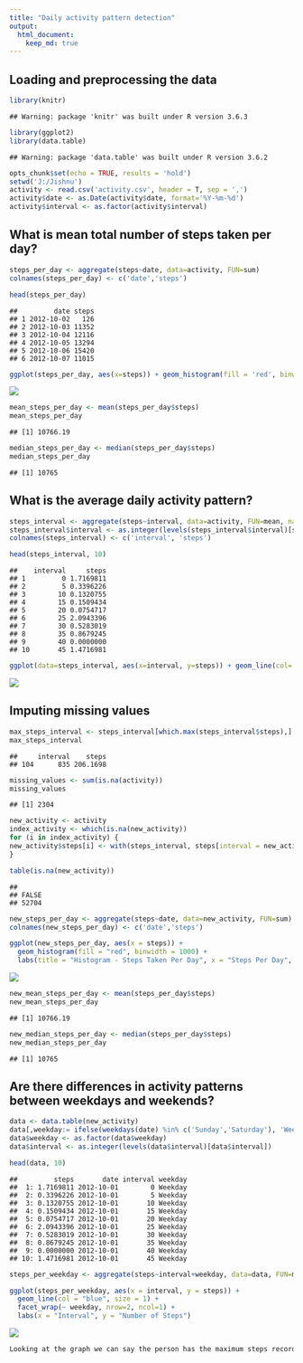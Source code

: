 ```yaml
---
title: "Daily activity pattern detection"
output: 
  html_document:
    keep_md: true
---
```



## Loading and preprocessing the data

```r
library(knitr)
```

```
## Warning: package 'knitr' was built under R version 3.6.3
```

```r
library(ggplot2)
library(data.table)
```

```
## Warning: package 'data.table' was built under R version 3.6.2
```

```r
opts_chunk$set(echo = TRUE, results = 'hold')
setwd('J:/Jishnu')
activity <- read.csv('activity.csv', header = T, sep = ',')
activity$date <- as.Date(activity$date, format='%Y-%m-%d')
activity$interval <- as.factor(activity$interval)
```

## What is mean total number of steps taken per day?

```r
steps_per_day <- aggregate(steps~date, data=activity, FUN=sum)
colnames(steps_per_day) <- c('date','steps')
```

```r
head(steps_per_day)
```

```
##         date steps
## 1 2012-10-02   126
## 2 2012-10-03 11352
## 3 2012-10-04 12116
## 4 2012-10-05 13294
## 5 2012-10-06 15420
## 6 2012-10-07 11015
```


```r
ggplot(steps_per_day, aes(x=steps)) + geom_histogram(fill = 'red', binwidth=1000) + labs(title = 'Histogram - Steps taken per day', x = 'Steps per day', y = 'frequency')
```

![](PA1_template_files/figure-html/unnamed-chunk-4-1.png)<!-- -->



```r
mean_steps_per_day <- mean(steps_per_day$steps)
mean_steps_per_day
```

```
## [1] 10766.19
```

```r
median_steps_per_day <- median(steps_per_day$steps)
median_steps_per_day
```

```
## [1] 10765
```


## What is the average daily activity pattern?


```r
steps_interval <- aggregate(steps~interval, data=activity, FUN=mean, nar.rm=T)
steps_interval$interval <- as.integer(levels(steps_interval$interval)[steps_interval$interval])
colnames(steps_interval) <- c('interval', 'steps')
```

```r
head(steps_interval, 10)
```

```
##    interval     steps
## 1         0 1.7169811
## 2         5 0.3396226
## 3        10 0.1320755
## 4        15 0.1509434
## 5        20 0.0754717
## 6        25 2.0943396
## 7        30 0.5283019
## 8        35 0.8679245
## 9        40 0.0000000
## 10       45 1.4716981
```

```r
ggplot(data=steps_interval, aes(x=interval, y=steps)) + geom_line(col='red', lwd = 0.2) + labs(title='Time-Series Analysis', x='interval', y='steps per interval')
```

![](PA1_template_files/figure-html/unnamed-chunk-9-1.png)<!-- -->

## Imputing missing values


```r
max_steps_interval <- steps_interval[which.max(steps_interval$steps),]
max_steps_interval
```

```
##     interval    steps
## 104      835 206.1698
```

```r
missing_values <- sum(is.na(activity))
missing_values
```

```
## [1] 2304
```

```r
new_activity <- activity
index_activity <- which(is.na(new_activity))
for (i in index_activity) {
new_activity$steps[i] <- with(steps_interval, steps[interval = new_activity$interval[i]])
} 
```

```r
table(is.na(new_activity))
```

```
## 
## FALSE 
## 52704
```

```r
new_steps_per_day <- aggregate(steps~date, data=new_activity, FUN=sum)
colnames(new_steps_per_day) <- c('date','steps')
```

```r
ggplot(new_steps_per_day, aes(x = steps)) + 
  geom_histogram(fill = "red", binwidth = 1000) + 
  labs(title = "Histogram - Steps Taken Per Day", x = "Steps Per Day", y = "Frequency")
```

![](PA1_template_files/figure-html/unnamed-chunk-15-1.png)<!-- -->

```r
new_mean_steps_per_day <- mean(steps_per_day$steps)
new_mean_steps_per_day
```

```
## [1] 10766.19
```

```r
new_median_steps_per_day <- median(steps_per_day$steps)
new_median_steps_per_day
```

```
## [1] 10765
```

## Are there differences in activity patterns between weekdays and weekends?


```r
data <- data.table(new_activity)
data[,weekday:= ifelse(weekdays(date) %in% c('Sunday','Saturday'), 'Weekend', 'Weekday')]
data$weekday <- as.factor(data$weekday)
data$interval <- as.integer(levels(data$interval)[data$interval])
```

```r
head(data, 10)
```

```
##         steps       date interval weekday
##  1: 1.7169811 2012-10-01        0 Weekday
##  2: 0.3396226 2012-10-01        5 Weekday
##  3: 0.1320755 2012-10-01       10 Weekday
##  4: 0.1509434 2012-10-01       15 Weekday
##  5: 0.0754717 2012-10-01       20 Weekday
##  6: 2.0943396 2012-10-01       25 Weekday
##  7: 0.5283019 2012-10-01       30 Weekday
##  8: 0.8679245 2012-10-01       35 Weekday
##  9: 0.0000000 2012-10-01       40 Weekday
## 10: 1.4716981 2012-10-01       45 Weekday
```

```r
steps_per_weekday <- aggregate(steps~interval+weekday, data=data, FUN=mean)
```

```r
ggplot(steps_per_weekday, aes(x = interval, y = steps)) + 
  geom_line(col = "blue", size = 1) + 
  facet_wrap(~ weekday, nrow=2, ncol=1) + 
  labs(x = "Interval", y = "Number of Steps")
```

![](PA1_template_files/figure-html/unnamed-chunk-21-1.png)<!-- -->

```r
Looking at the graph we can say the person has the maximum steps recorded to 300 on weekdays and the next highest touches 130. Whereas on weekends maximum steps touches 150 for more than one time. This shows that the person is more active on weekends than on weekdays.
```


